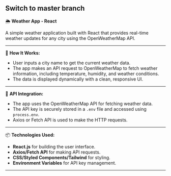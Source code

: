 **Switch to master branch**
---

 🌦️ **Weather App - React**

A simple weather application built with React that provides real-time weather updates for any city using the OpenWeatherMap API.

---

🚀 **How It Works:**

* User inputs a city name to get the current weather data.
* The app makes an API request to OpenWeatherMap to fetch weather information, including temperature, humidity, and weather conditions.
* The data is displayed dynamically with a clean, responsive UI.

---

 🔗 **API Integration:**

* The app uses the OpenWeatherMap API for fetching weather data.
* The API key is securely stored in a `.env` file and accessed using `process.env`.
* Axios or Fetch API is used to make the HTTP requests.

---

 📦 **Technologies Used:**

* **React.js** for building the user interface.
* **Axios/Fetch API** for making API requests.
* **CSS/Styled Components/Tailwind** for styling.
* **Environment Variables** for API key management.

---

